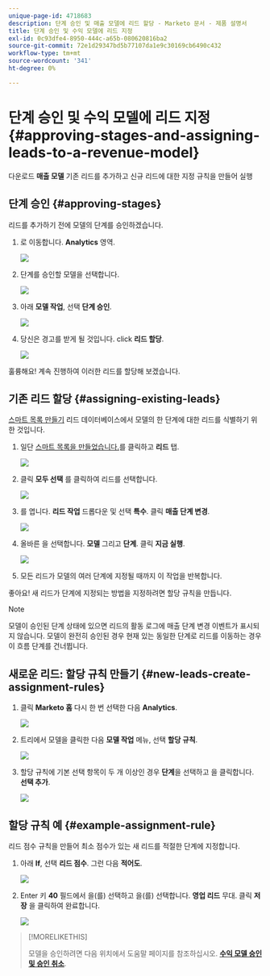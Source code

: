 ```yaml
---
unique-page-id: 4718683
description: 단계 승인 및 매출 모델에 리드 할당 - Marketo 문서 - 제품 설명서
title: 단계 승인 및 수익 모델에 리드 지정
exl-id: 0c93dfe4-8950-444c-a65b-080620816ba2
source-git-commit: 72e1d29347bd5b77107da1e9c30169cb6490c432
workflow-type: tm+mt
source-wordcount: '341'
ht-degree: 0%

---
```


# 단계 승인 및 수익 모델에 리드 지정 {#approving-stages-and-assigning-leads-to-a-revenue-model}

다운로드 **매출 모델** 기존 리드를 추가하고 신규 리드에 대한 지정 규칙을 만들어 실행

## 단계 승인 {#approving-stages}

리드를 추가하기 전에 모델의 단계를 승인하겠습니다.

1. 로 이동합니다. **Analytics** 영역.

   ![](assets/image2015-4-28-17-3a8-3a8.png)

1. 단계를 승인할 모델을 선택합니다.

   ![](assets/image2015-4-28-17-3a10-3a3.png)

1. 아래 **모델 작업**, 선택 **단계 승인**.

   ![](assets/image2015-4-28-17-3a12-3a37.png)

1. 당신은 경고를 받게 될 것입니다. click **리드 할당**.

   ![](assets/image2015-4-28-17-3a5-3a39.png)

훌륭해요! 계속 진행하여 이러한 리드를 할당해 보겠습니다.

## 기존 리드 할당 {#assigning-existing-leads}

[스마트 목록 만들기](/help/marketo/product-docs/core-marketo-concepts/smart-lists-and-static-lists/creating-a-smart-list/create-a-smart-list.md) 리드 데이터베이스에서 모델의 한 단계에 대한 리드를 식별하기 위한 것입니다.

1. 일단 [스마트 목록을 만들었습니다.](/help/marketo/product-docs/core-marketo-concepts/smart-lists-and-static-lists/creating-a-smart-list/create-a-smart-list.md)를 클릭하고 **리드** 탭.

   ![](assets/image2015-4-29-11-3a37-3a30.png)

1. 클릭 **모두 선택** 를 클릭하여 리드를 선택합니다.

   ![](assets/image2015-4-29-11-3a39-3a39.png)

1. 를 엽니다. **리드 작업** 드롭다운 및 선택 **특수**. 클릭 **매출 단계 변경**.

   ![](assets/image2015-4-29-11-3a40-3a38.png)

1. 올바른 을 선택합니다. **모델** 그리고 **단계**. 클릭 **지금 실행**.

   ![](assets/image2015-4-29-11-3a43-3a41.png)

1. 모든 리드가 모델의 여러 단계에 지정될 때까지 이 작업을 반복합니다.

좋아요! 새 리드가 단계에 지정되는 방법을 지정하려면 할당 규칙을 만듭니다.

>[!NOTE]
>
>모델이 승인된 단계 상태에 있으면 리드의 활동 로그에 매출 단계 변경 이벤트가 표시되지 않습니다. 모델이 완전히 승인된 경우 현재 있는 동일한 단계로 리드를 이동하는 경우 이 흐름 단계를 건너뜁니다.

## 새로운 리드: 할당 규칙 만들기  {#new-leads-create-assignment-rules}

1. 클릭 **Marketo 홈** 다시 한 번 선택한 다음 **Analytics**.

   ![](assets/image2015-4-28-17-3a8-3a8.png)

1. 트리에서 모델을 클릭한 다음 **모델 작업** 메뉴, 선택 **할당 규칙**.

   ![](assets/image2015-4-29-11-3a52-3a17.png)

1. 할당 규칙에 기본 선택 항목이 두 개 이상인 경우 **단계**&#x200B;을 선택하고 을 클릭합니다. **선택 추가**.

   ![](assets/image2015-4-29-12-3a5-3a46.png)

## 할당 규칙 예 {#example-assignment-rule}

리드 점수 규칙을 만들어 최소 점수가 있는 새 리드를 적절한 단계에 지정합니다.

1. 아래 **If**, 선택 **리드 점수**. 그런 다음 **적어도**.

   ![](assets/image2015-4-29-13-3a27-3a8.png)

1. Enter 키 **40** 필드에서 을(를) 선택하고 을(를) 선택합니다. **영업 리드** 무대. 클릭 **저장** 을 클릭하여 완료합니다.

   ![](assets/image2015-4-29-14-3a4-3a23.png)

>[!MORELIKETHIS]
>
>모델을 승인하려면 다음 위치에서 도움말 페이지를 참조하십시오. **[수익 모델 승인 및 승인 취소](/help/marketo/product-docs/reporting/revenue-cycle-analytics/revenue-cycle-models/approve-unapprove-a-revenue-model.md)**.
